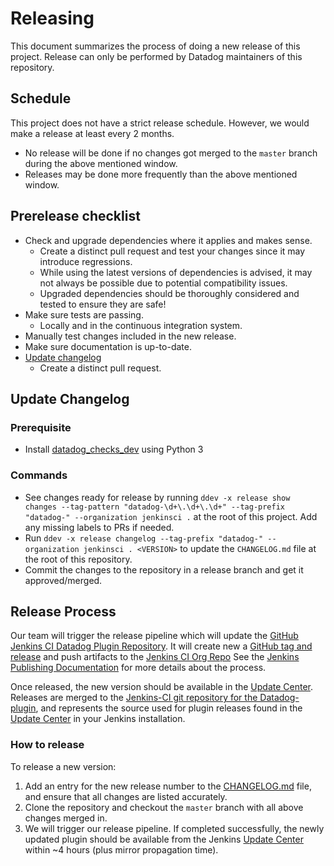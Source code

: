 # Releasing

This document summarizes the process of doing a new release of this project.
Release can only be performed by Datadog maintainers of this repository.

## Schedule
This project does not have a strict release schedule. However, we would make a release at least every 2 months.
  - No release will be done if no changes got merged to the `master` branch during the above mentioned window.
  - Releases may be done more frequently than the above mentioned window.

## Prerelease checklist

* Check and upgrade dependencies where it applies and makes sense.
  - Create a distinct pull request and test your changes since it may introduce regressions.
  - While using the latest versions of dependencies is advised, it may not always be possible due to potential compatibility issues.
  - Upgraded dependencies should be thoroughly considered and tested to ensure they are safe!
* Make sure tests are passing.
  - Locally and in the continuous integration system.
* Manually test changes included in the new release.
* Make sure documentation is up-to-date.
* [Update changelog](#update-changelog)
  - Create a distinct pull request. 
  
## Update Changelog

### Prerequisite

- Install [datadog_checks_dev](https://datadoghq.dev/integrations-core/setup/#stable) using Python 3

### Commands

- See changes ready for release by running `ddev -x release show changes --tag-pattern "datadog-\d+\.\d+\.\d+" --tag-prefix "datadog-" --organization jenkinsci .` at the root of this project. Add any missing labels to PRs if needed.
- Run `ddev -x release changelog --tag-prefix "datadog-" --organization jenkinsci . <VERSION>` to update the `CHANGELOG.md` file at the root of this repository.
- Commit the changes to the repository in a release branch and get it approved/merged.


## Release Process

Our team will trigger the release pipeline which will update the [GitHub Jenkins CI Datadog Plugin Repository][1].
It will create new a [GitHub tag and release][2] and push artifacts to the [Jenkins CI Org Repo][3] 
See the [Jenkins Publishing Documentation][4] for more details about the process.

Once released, the new version should be available in the [Update Center][5].
Releases are merged to the [Jenkins-CI git repository for the Datadog-plugin][1], and represents the source used for plugin releases found in the [Update Center][5] in your Jenkins installation.

### How to release

To release a new version:

1. Add an entry for the new release number to the [CHANGELOG.md][7] file, and ensure that all changes are listed accurately. 
2. Clone the repository and checkout the `master` branch with all above changes merged in.
3. We will trigger our release pipeline. If completed successfully, the newly updated plugin should be available from the Jenkins [Update Center][5] within ~4 hours (plus mirror propagation time).

[1]: https://github.com/jenkinsci/datadog-plugin
[2]: https://github.com/jenkinsci/datadog-plugin/releases
[3]: https://repo.jenkins-ci.org/releases/org/datadog/jenkins/plugins/datadog/
[4]: https://jenkins.io/doc/developer/publishing/artifact-repository/
[5]: https://wiki.jenkins-ci.org/display/JENKINS/Plugins#Plugins-Howtoinstallplugins
[6]: https://github.com/jenkinsci/datadog-plugin/blob/master/pom.xml
[7]: https://github.com/jenkinsci/datadog-plugin/blob/master/CHANGELOG.md
